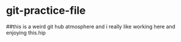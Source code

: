 # git-practice-file
##this is a weird git hub atmosphere and i really like working here and enjoying this.hip
